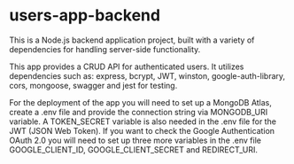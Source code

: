 # users-app-backend
This is a Node.js backend application project, built with a variety of dependencies for handling server-side functionality.

This app provides a CRUD API for authenticated users. It utilizes dependencies such as: express, bcrypt, JWT, winston, google-auth-library, cors, mongoose, swagger and jest for testing. 

For the deployment of the app you will need to set up a MongoDB Atlas, create a .env file and provide the connection string via MONGODB_URI variable. A TOKEN_SECRET variable is also needed in the .env file for the JWT (JSON Web Token). If you want to check the Google Authentication OAuth 2.0 you will need to set up three more variables in the .env file GOOGLE_CLIENT_ID, GOOGLE_CLIENT_SECRET and REDIRECT_URI.


